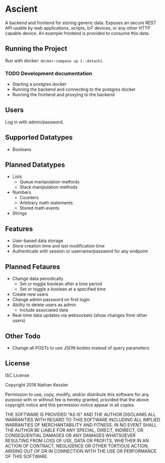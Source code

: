 # Ascient

A backend and frontend for storing generic data. Exposes an secure REST API usable by web applications, scripts, IoT devices, or any other HTTP capable device. An example frontend is provided to consume this data.

## Running the Project

Run with docker: `docker-compose up [--detach]`.

### TODO Development documentation

- Starting a postgres docker
- Running the backend and connecting to the postgres docker
- Running the frontend and proxying to the backend

## Users

Log in with admin/password.

## Supported Datatypes

* Booleans

## Planned Datatypes

* Lists
  * Queue manipulation methods
  * Stack manipulation methods
* Numbers
  * Counters
  * Arbitrary math statements
  * Stored math events
* Strings
  
## Features

* User-based data storage
* Store creation time and last modification time
* Authenticate with session or username/password for any endpoint

## Planned Fetaures

* Change data periodically
  * Set or toggle boolean after a time period
  * Set or toggle a boolean at a specified time
* Create new users
* Change admin password on first login
* Ability to delete users as admin
  * Include associated data
* Real-time data updates via websockets (show changes from other users)

## Other Todo

* Change all POSTs to use JSON bodies instead of query parameters

## License

ISC License

Copyright 2018 Nathan Kessler

Permission to use, copy, modify, and/or distribute this software for any purpose with or without fee is hereby granted, provided that the above copyright notice and this permission notice appear in all copies.

THE SOFTWARE IS PROVIDED "AS IS" AND THE AUTHOR DISCLAIMS ALL WARRANTIES WITH REGARD TO THIS SOFTWARE INCLUDING ALL IMPLIED WARRANTIES OF MERCHANTABILITY AND FITNESS. IN NO EVENT SHALL THE AUTHOR BE LIABLE FOR ANY SPECIAL, DIRECT, INDIRECT, OR CONSEQUENTIAL DAMAGES OR ANY DAMAGES WHATSOEVER RESULTING FROM LOSS OF USE, DATA OR PROFITS, WHETHER IN AN ACTION OF CONTRACT, NEGLIGENCE OR OTHER TORTIOUS ACTION, ARISING OUT OF OR IN CONNECTION WITH THE USE OR PERFORMANCE OF THIS SOFTWARE.
